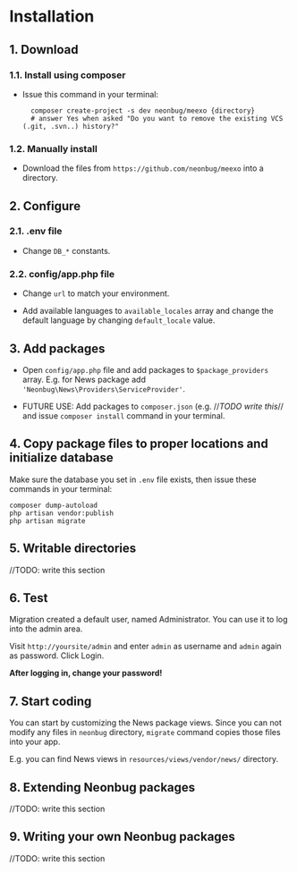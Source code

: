 # Installation #

## 1. Download ##

### 1.1. Install using composer

* Issue this command in your terminal:

		composer create-project -s dev neonbug/meexo {directory}
		# answer Yes when asked "Do you want to remove the existing VCS (.git, .svn..) history?"

### 1.2. Manually install

* Download the files from `https://github.com/neonbug/meexo` into a directory.

## 2. Configure

### 2.1. .env file

* Change `DB_*` constants.

### 2.2. config/app.php file

* Change `url` to match your environment.

* Add available languages to `available_locales` array and change the default language by changing `default_locale` value.

## 3. Add packages

* Open `config/app.php` file and add packages to `$package_providers` array. E.g. for News package add `'Neonbug\News\Providers\ServiceProvider'`.

* FUTURE USE: Add packages to `composer.json` (e.g. //*TODO write this*// and issue `composer install` command in your terminal.

## 4. Copy package files to proper locations and initialize database

Make sure the database you set in `.env` file exists, then issue these commands in your terminal:
```
composer dump-autoload
php artisan vendor:publish
php artisan migrate
```

## 5. Writable directories

//TODO: write this section

## 6. Test

Migration created a default user, named Administrator. You can use it to log into the admin area.

Visit `http://yoursite/admin` and enter `admin` as username and `admin` again as password. Click Login.

**After logging in, change your password!**

## 7. Start coding

You can start by customizing the News package views. Since you can not modify any files in `neonbug` directory, `migrate` command copies those files into your app.

E.g. you can find News views in `resources/views/vendor/news/` directory.

## 8. Extending Neonbug packages

//TODO: write this section

## 9. Writing your own Neonbug packages

//TODO: write this section
